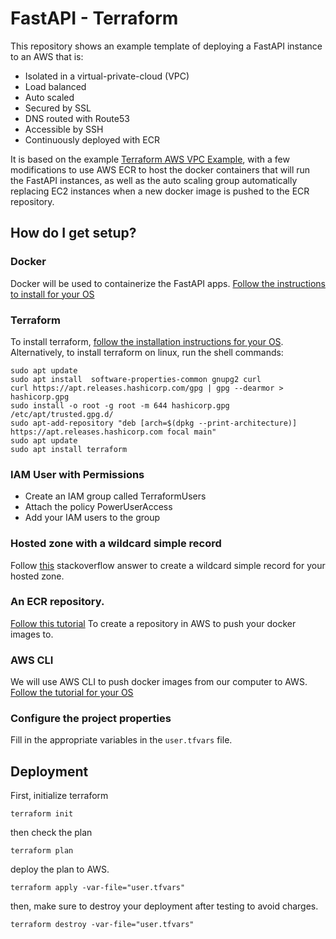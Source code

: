 # FastAPI - Terraform

This repository shows an example template of deploying a FastAPI instance to an AWS that is:

* Isolated in a virtual-private-cloud (VPC)
* Load balanced
* Auto scaled
* Secured by SSL
* DNS routed with Route53
* Accessible by SSH
* Continuously deployed with ECR

It is based on the example [Terraform AWS VPC Example](https://github.com/benoutram/terraform-aws-vpc-example), with a
few modifications to use AWS ECR to host the docker containers that will run the FastAPI instances, as well as the
auto scaling group automatically replacing EC2 instances when a new docker image is pushed to the ECR repository.

## How do I get setup?

### Docker

Docker will be used to containerize the FastAPI apps. [Follow the instructions to install for your OS](https://docs.docker.com/engine/install/)

### Terraform

To install terraform, [follow the installation instructions for your OS](https://developer.hashicorp.com/terraform/tutorials/aws-get-started/install-cli).
Alternatively, to install terraform on linux, run the shell commands:

```shell
sudo apt update
sudo apt install  software-properties-common gnupg2 curl
curl https://apt.releases.hashicorp.com/gpg | gpg --dearmor > hashicorp.gpg
sudo install -o root -g root -m 644 hashicorp.gpg /etc/apt/trusted.gpg.d/
sudo apt-add-repository "deb [arch=$(dpkg --print-architecture)] https://apt.releases.hashicorp.com focal main"
sudo apt update
sudo apt install terraform
```

### IAM User with Permissions

* Create an IAM group called TerraformUsers
* Attach the policy PowerUserAccess
* Add your IAM users to the group

### Hosted zone with a wildcard simple record

Follow [this](https://stackoverflow.com/questions/63710263/configuring-wildcard-record-on-aws-route-53) stackoverflow 
answer to create a wildcard simple record for your hosted zone.

### An ECR repository.

[Follow this tutorial](https://docs.aws.amazon.com/AmazonECR/latest/userguide/repository-create.html) To create a
repository in AWS to push your docker images to.

### AWS CLI

We will use AWS CLI to push docker images from our computer to AWS. [Follow the tutorial for your OS](https://docs.aws.amazon.com/cli/latest/userguide/getting-started-install.html)

### Configure the project properties

Fill in the appropriate variables in the `user.tfvars` file.

## Deployment

First, initialize terraform

```commandline
terraform init
```

then check the plan

```shell
terraform plan
```

deploy the plan to AWS.

```shell
terraform apply -var-file="user.tfvars"
```

then, make sure to destroy your deployment after testing to avoid charges.

```shell
terraform destroy -var-file="user.tfvars"
```
